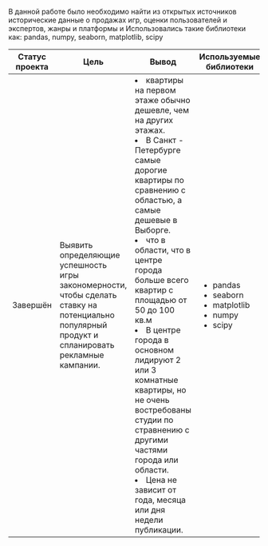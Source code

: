 В данной работе было необходимо найти из открытых источников исторические данные о продажах игр, оценки пользователей и экспертов, жанры и платформы и 
Использовались такие библиотеки как: pandas, numpy, seaborn, matplotlib, scipy

Статус проекта | Цель | Вывод | Используемые библиотеки
------------- |---------------- | ---------------- | -----------------------
Завершён | Выявить определяющие успешность игры закономерности, чтобы сделать ставку на потенциально популярный продукт и спланировать рекламные кампании. | </li><li>квартиры на первом этаже обычно дешевле, чем на других этажах.</li><li>В Санкт - Петербурге самые дорогие квартиры по сравнению с областью, а самые дешевые в Выборге.</li><li> что в области, что в центре города больше всего квартир с площадью от 50 до 100 кв.м</li><li> В центре города в основном лидируют 2 или 3 комнатные квартиры, но не очень востребованы студии по стравнению с другими частями города или области.</li><li>  Цена не зависит от года, месяца или дня недели публикации.</li>  | <ul><li>pandas</li><li>seaborn</li><li>matplotlib</li><li>numpy</li><li>scipy</li>
